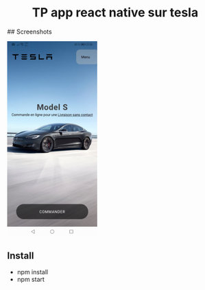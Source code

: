 <h1 align="center">
TP app react native sur tesla 
</h1>
## Screenshots

<img
		width="210"
		alt="Capture 1"
		src="https://github.com/zackpathou/app_tesla_RN/blob/master/assets/WhatsApp%20Image%202021-11-09%20at%2023.56.37.jpeg">
    
   

## Install

- npm install
- npm start
